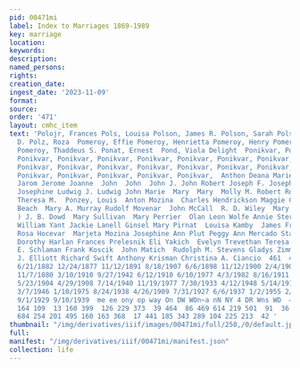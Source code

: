 ```yaml
---
pid: 00471mi
label: Index to Marriages 1869-1989
key: marriage
location: 
keywords: 
description: 
named_persons: 
rights: 
creation_date: 
ingest_date: '2023-11-09'
format: 
source: 
order: '471'
layout: cmhc_item
text: 'Polojr, Frances Pols, Louisa Polson, James R. Polson, Sarah Polson, Thomas
  D. Polz, Roza  Pomeroy, Effie Pomeroy, Henrietta Pomeroy, Henry Pomeroy, Lizzie
  Pomeroy, Thaddeus S. Ponat, Ernest  Pond, Viola Delight  Ponikvar, Ponikvar, Ponikvar,
  Ponikvar, Ponikvar, Ponikvar, Ponikvar, Ponikvar, Ponikvar, Ponikvar, Ponikvar,
  Ponikvar, Ponikvar, Ponikvar, Ponikvar, Ponikvar, Ponikvar, Ponikvar, Ponikvar,
  Ponikvar, Ponikvar, Ponikvar, Ponikvar, Ponikvar,  Anthon Deana Marie Frank Calvin
  Jarom Jerome Joanne  John  John  John J. John Robert Joseph F. Joseph F. Josephine
  Josephine Ludwig J. Ludwig John Marie  Mary  Mary  Molly M. Robert Rolonda Staffie
  Theresa M.  Ponzey, Louis  Anton Mozina  Charles Hendrickson Maggie Cameron  James
  Beach  Mary A. Murray Rudolf Movenar  John McCall  R. D. Wiley  Mary F. Grover (Mrs.
  ) J. B. Dowd  Mary Sullivan  Mary Perrier  Olan Leon Wolfe Annie Sterbek Richard
  William Yant Jackie Lanell Ginsel Mary Pirnat  Louisa Kamby  James Francis Bernard
  Rosa Hocevar  Marjeta Mozina Josephine Ann Plut Peggy Ann Mercado Staffie J. Plutt
  Dorothy Harlan Frances Prelesnik Eli Yakich  Evelyn Trevethan Teresa A. Cebula Erwin
  E. Schlaman Frank Koscik  John Matich  Rudolph M. Stevens Gladys Zimmerman Lyle
  J. Elliott Richard Swift Anthony Krisman Christina A. Ciancio  461  4/24/1922 9/7/1901
  6/21/1882 12/24/1877 11/12/1891 8/18/1907 6/6/1898 11/12/1900 2/4/1903 3/5/1888
  11/7/1880 3/10/1910 9/27/1942 6/12/1910 6/10/1977 4/3/1982 8/16/1911 5/18/1919 10/17/1959
  5/23/1904 4/29/1908 7/14/1940 11/19/1977 7/30/1933 4/12/1948 5/14/1911 6/28/1925
  3/7/1946 1/10/1975 8/24/1938 4/26/1909 7/31/1927 6/6/1937 1/2/1955 2/14/1970 3/12/1950
  9/1/1929 9/10/1939  me ee ony op way On DW WOn~a nN NY 4 DR Wns WD  — SN NO  130
  164 109  13 160 399  126 229 373  39 464  86 469 614 219 501  91  36 273 420  51
  684 254 201 495 160 163 368  17 441 185 343 289 104 225 213  42 '
thumbnail: "/img/derivatives/iiif/images/00471mi/full/250,/0/default.jpg"
full: 
manifest: "/img/derivatives/iiif/00471mi/manifest.json"
collection: life
---
```

